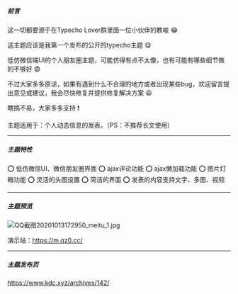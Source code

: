 ##### 前言
这一切都要源于在Typecho Lover群里面一位小伙伴的教唆 :joy:

这主题应该是我第一个发布的公开的typecho主题 :yum:

低仿微信端UI的个人朋友圈主题，可能仿得有点不太像，也有可能有哪些细节做的不够好 :fearful:

不过大家多多原谅，如果有遇到什么不合理的地方或者出现某些bug，欢迎留言提出意见或建议，我会尽快修复并提供修复解决方案 :laughing:

瞎搞不易，大家多多支持 :exclamation:

主题适用于：个人动态信息的发表。（PS：不推荐长文使用）

-----

##### 主题特性

:o: 低仿微信UI、微信朋友圈界面
:o: ajax评论功能
:o: ajax懒加载功能
:o: 图片灯箱功能
:o: 灵活的头图设置
:o: 简洁的界面
:o: 发表的内容支持文字、多图、视频


-----

##### 主题预览

![QQ截图20201013172950_meitu_1.jpg](https://oss.0we.cn/d5mkit29ep1yxmoc/0dc661ae0c118.jpg)

演示站：https://m.qz0.cc/

------------

##### 主题发布页
https://www.kdc.xyz/archives/142/
